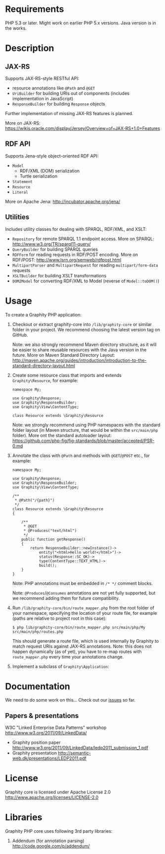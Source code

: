 Requirements
============

PHP 5.3 or later. Might work on earlier PHP 5.x versions.
Java version is in the works.

Description
===========

JAX-RS
------

Supports JAX-RS-style RESTful API:

* resource annotations like `@Path` and `@GET`
* `UriBuilder` for building URIs out of components (includes implementation in JavaScript)
* `ResponseBuilder` for building `Response` objects

Further implementation of missing JAX-RS features is planned.

More on JAX-RS: https://wikis.oracle.com/display/Jersey/Overview+of+JAX-RS+1.0+Features

RDF API
-------

Supports Jena-style object-oriented RDF API:

* `Model`
    * RDF/XML (DOM) serialization
    * Turtle serialization
* `Statement`
* `Resource`
* `Literal`

More on Apache Jena: http://incubator.apache.org/jena/

Utilities
---------

Includes utility classes for dealing with SPARQL, RDF/XML, and XSLT:

* `Repository` for remote SPARQL 1.1 endpoint access. More on SPARQL: http://www.w3.org/TR/sparql11-query/
* `QueryBuilder` for building SPARQL queries
* `RDFForm` for reading requests in RDF/POST encoding. More on RDF/POST: http://www.lsrn.org/semweb/rdfpost.html
* `MultipartParser` and `MultipartRequest` for reading `multipart/form-data` requests
* `XSLTBuilder` for building XSLT transformations
* `DOM2Model` for converting RDF/XML to Model (reverse of `Model::toDOM()`)

Usage
=====

To create a Graphity PHP application:

1.  Checkout or extract graphity-core into `/lib/graphity-core` or similar folder in your project.
    We recommend choosing the latest version tag on GitHub.

    Note: we also strongly recommend Maven directory structure, as it will be easier to share reusable resources with the Java version in the future. More on Maven Standard Directory Layout:
http://maven.apache.org/guides/introduction/introduction-to-the-standard-directory-layout.html

2.  Create some resource class that imports and extends `Graphity\Resource`, for example:

        namespace My;

        use Graphity\Response;
        use Graphity\ResponseBuilder;
        use Graphity\View\ContentType;

        class Resource extends \Graphity\Resource

    Note: we strongly recommend using PHP namespaces with the standard folder layout (in Maven structure, that would be within the `src/main/php` folder). More ont the standard autoloader layout:
    https://github.com/php-fig/fig-standards/blob/master/accepted/PSR-0.md

3.  Annotate the class with `@Path` and methods with `@GET`/`@POST` etc., for example:

        namespace My;

        use Graphity\Response;
        use Graphity\ResponseBuilder;
        use Graphity\View\ContentType;

        /** 
         * @Path("/{path}")
         */
        class Resource extends \Graphity\Resource
        {

            /**
             * @GET
             * @Produces("text/html")
             */
            public function getResponse()
            {
                return ResponseBuilder::newInstance()->
                    entity("<html>Hello world!</html>")->
                    status(Response::SC_OK)->
                    type(ContentType::TEXT_HTML)->
                    build();
            }
        }

    Note: PHP annotations must be embedded in `/* */` comment blocks.

    Note: `@Produces`/`@Consumes` annotations are not yet fully supported, but we recommend adding them for future compatibility.

4.  Run `/lib/graphity-core/bin/route_mapper.php` from the root folder of your namespace, specifying the location of your route file, for example (paths are relative to project root in this case):

        $ php lib/graphity-core/bin/route_mapper.php src/main/php/My src/main/php/routes.php

    This should generate a route file, which is used internally by Graphity to match request URIs against JAX-RS annotations.
    Note: this does not happen dynamically (as of yet), you have to re-map routes with `route_mapper.php` every time your annotations change.

5. Implement a subclass of `Graphity\Application`:

Documentation
=============

We need to do some work on this... Check out our [issues](https://github.com/Graphity/graphity-core/issues) so far.

Papers & presentations
----------------------

W3C "Linked Enterprise Data Patterns" workshop http://www.w3.org/2011/09/LinkedData/

* Graphity position paper http://www.w3.org/2011/09/LinkedData/ledp2011_submission_1.pdf
* Graphity presentation http://semantic-web.dk/presentations/LEDP2011.pdf

License
=======

Graphity core is licensed under Apache License 2.0 http://www.apache.org/licenses/LICENSE-2.0

Libraries
=========

Graphity PHP core uses following 3rd party libraries:

1.  Addendum (for annotation parsing)
    http://code.google.com/p/addendum/